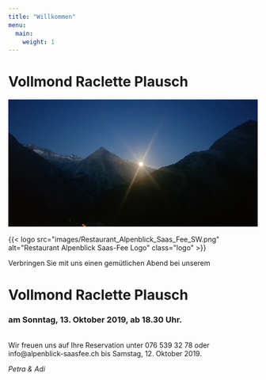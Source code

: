 ```yaml
---
title: "Willkommen"
menu:
  main:
    weight: 1
---
```

# Vollmond Raclette Plausch
![Vollmond Raclette Plausch](images/Alpenblick_Vollmond_Raclette_Plausch.jpg "Vollmond Raclette Plausch")

{{< logo src="images/Restaurant_Alpenblick_Saas_Fee_SW.png" alt="Restaurant Alpenblick Saas-Fee Logo" class="logo" >}}

Verbringen Sie mit uns einen gemütlichen Abend bei unserem 

# Vollmond Raclette Plausch
### am Sonntag, 13. Oktober 2019, ab 18.30 Uhr.
<br>
Wir freuen uns auf Ihre Reservation unter 076 539 32 78 oder <br>
info@alpenblick-saasfee.ch bis Samstag, 12. Oktober 2019.

_Petra & Adi_
